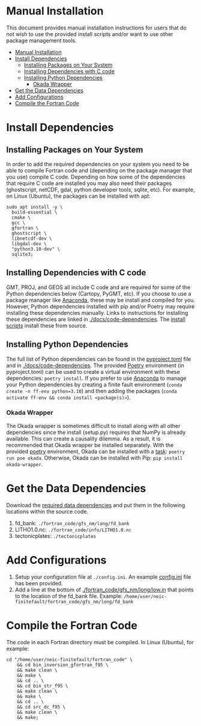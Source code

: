 # Manual Installation

This document provides manual installation instructions for users that do not wish to use the provided install scripts and/or want to use other package management tools.

- [Manual Installation](#manual-installation)
- [Install Dependencies](#install-dependencies)
  - [Installing Packages on Your System](#installing-packages-on-your-system)
  - [Installing Dependencies with C code](#installing-dependencies-with-c-code)
  - [Installing Python Dependencies](#installing-python-dependencies)
    - [Okada Wrapper](#okada-wrapper)
- [Get the Data Dependencies](#get-the-data-dependencies)
- [Add Configurations](#add-configurations)
- [Compile the Fortran Code](#compile-the-fortran-code)

# Install Dependencies
## Installing Packages on Your System
In order to add the required dependencies on your system you need to be able to compile Fortran code and (depending on the package manager that you use) compile C code. Depending on how some of the dependencies that require C code are installed you may also need their packages (ghostscript, netCDF, gdal, python developer tools, sqlite, etc). For example, on Linux (Ubuntu), the packages can be installed with apt:

```
sudo apt install -y \
  build-essential \
  cmake \
  gcc \
  gfortran \
  ghostscript \
  libnetcdf-dev \
  libgdal-dev \
  "python3.10-dev" \
  sqlite3;
```

## Installing Dependencies with C code
GMT, PROJ, and GEOS all include C code and are required for some of the Python dependencies below (Cartopy, PyGMT, etc). If you choose to use a package manager like [Anaconda](https://www.anaconda.com/), these may be install and compiled for you. However, Python dependencies installed with pip and/or Poetry may require installing these dependencies manually. Links to instructions for installing these dependencies are linked in [./docs/code-dependencies](./code-dependecies.md#other-dependencies). The [install scripts](../install.d/) install these from source.

## Installing Python Dependencies
The full list of Python dependencies can be found in the [pyproject.toml](../pyproject.toml) file and in [./docs/code-dependencies](./code-dependecies.md#python-dependencies). The provided [Poetry](https://python-poetry.org/) environment (in pyproject.toml) can be used to create a virtual environment with these dependencies: `poetry install`. If you prefer to use [Anaconda](https://www.anaconda.com/) to manage your Python dependencies by creating a finite fault environment (`conda create -n ff-env python=3.10`) and then adding the packages (`conda activate ff-env && conda install <package(s)>`).

### Okada Wrapper
The Okada wrapper is sometimes difficult to install along with all other dependencies since the install (setup.py) requires that NumPy is already available. This can create a causality dilemma. As a result, it is recommended that Okada wrapper be installed separately. With the provided [poetry](https://python-poetry.org/) environment, Okada can be installed with a [task](../pyproject.toml#L49): `poetry run poe okada`. Otherwise, Okada can be installed with Pip: `pip install okada-wrapper`.

# Get the Data Dependencies
Download the [required data dependencies](./data-dependecies.md) and put them in the following locations within the source code.
1. fd_bank: `./fortran_code/gfs_nm/long/fd_bank`
2. LITHO1.0.nc: `./fortran_code/info/LITHO1.0.nc`
3. tectonicplates: `./tectonicplates`

# Add Configurations
1. Setup your configuration file at `./config.ini`. An example [config.ini](./examples/config.ini) file has been provided.
2. Add a line at the bottom of [./fortran_code/gfs_nm/long/low.in](../fortran_code/gfs_nm/long/low.in) that points to the location of the fd_bank file. Example: `/home/user/neic-finitefault/fortran_code/gfs_nm/long/fd_bank`

# Compile the Fortran Code
The code in each Fortran directory must be compiled. In Linux (Ubuntu), for example:

```
cd "/home/user/neic-finitefault/fortran_code" \
    && cd bin_inversion_gfortran_f95 \
    && make clean \
    && make \
    && cd .. \
    && cd bin_str_f95 \
    && make clean \
    && make \
    && cd .. \
    && cd src_dc_f95 \
    && make clean \
    && make;
```
